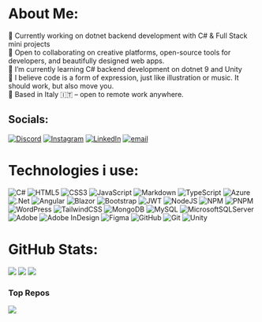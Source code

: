 # About Me:
🔎 Currently working on dotnet backend development with C# & Full Stack mini projects<br>🤝 Open to collaborating on creative platforms, open-source tools for developers, and beautifully designed web apps.<br>🌱 I’m currently learning C# backend development on dotnet 9 and Unity<br>🎨 I believe code is a form of expression, just like illustration or music. It should work, but also move you.<br>📍 Based in Italy 🇮🇹 – open to remote work anywhere.


## Socials:
[![Discord](https://img.shields.io/badge/Discord-%237289DA.svg?logo=discord&logoColor=white)](https://discord.gg/gijn) [![Instagram](https://img.shields.io/badge/Instagram-%23E4405F.svg?logo=Instagram&logoColor=white)](https://instagram.com/@gijntheplug) [![LinkedIn](https://img.shields.io/badge/LinkedIn-%230077B5.svg?logo=linkedin&logoColor=white)](https://linkedin.com/in/linkedin.com/in/gijn) [![email](https://img.shields.io/badge/Email-D14836?logo=gmail&logoColor=white)](mailto:aandreafabbri@gmail.com) 

# Technologies i use:
![C#](https://img.shields.io/badge/c%23-%23239120.svg?style=for-the-badge&logo=csharp&logoColor=white) ![HTML5](https://img.shields.io/badge/html5-%23E34F26.svg?style=for-the-badge&logo=html5&logoColor=white) ![CSS3](https://img.shields.io/badge/css3-%231572B6.svg?style=for-the-badge&logo=css3&logoColor=white) ![JavaScript](https://img.shields.io/badge/javascript-%23323330.svg?style=for-the-badge&logo=javascript&logoColor=%23F7DF1E) ![Markdown](https://img.shields.io/badge/markdown-%23000000.svg?style=for-the-badge&logo=markdown&logoColor=white) ![TypeScript](https://img.shields.io/badge/typescript-%23007ACC.svg?style=for-the-badge&logo=typescript&logoColor=white) ![Azure](https://img.shields.io/badge/azure-%230072C6.svg?style=for-the-badge&logo=microsoftazure&logoColor=white) ![.Net](https://img.shields.io/badge/.NET-5C2D91?style=for-the-badge&logo=.net&logoColor=white) ![Angular](https://img.shields.io/badge/angular-%23DD0031.svg?style=for-the-badge&logo=angular&logoColor=white) ![Blazor](https://img.shields.io/badge/blazor-%235C2D91.svg?style=for-the-badge&logo=blazor&logoColor=white) ![Bootstrap](https://img.shields.io/badge/bootstrap-%238511FA.svg?style=for-the-badge&logo=bootstrap&logoColor=white) ![JWT](https://img.shields.io/badge/JWT-black?style=for-the-badge&logo=JSON%20web%20tokens) ![NodeJS](https://img.shields.io/badge/node.js-6DA55F?style=for-the-badge&logo=node.js&logoColor=white) ![NPM](https://img.shields.io/badge/NPM-%23CB3837.svg?style=for-the-badge&logo=npm&logoColor=white) ![PNPM](https://img.shields.io/badge/pnpm-%234a4a4a.svg?style=for-the-badge&logo=pnpm&logoColor=f69220) ![WordPress](https://img.shields.io/badge/WordPress-%23117AC9.svg?style=for-the-badge&logo=WordPress&logoColor=white) ![TailwindCSS](https://img.shields.io/badge/tailwindcss-%2338B2AC.svg?style=for-the-badge&logo=tailwind-css&logoColor=white) ![MongoDB](https://img.shields.io/badge/MongoDB-%234ea94b.svg?style=for-the-badge&logo=mongodb&logoColor=white) ![MySQL](https://img.shields.io/badge/mysql-4479A1.svg?style=for-the-badge&logo=mysql&logoColor=white) ![MicrosoftSQLServer](https://img.shields.io/badge/Microsoft%20SQL%20Server-CC2927?style=for-the-badge&logo=microsoft%20sql%20server&logoColor=white) ![Adobe](https://img.shields.io/badge/adobe-%23FF0000.svg?style=for-the-badge&logo=adobe&logoColor=white) ![Adobe InDesign](https://img.shields.io/badge/Adobe%20InDesign-49021F?style=for-the-badge&logo=adobeindesign&logoColor=FF3366) ![Figma](https://img.shields.io/badge/figma-%23F24E1E.svg?style=for-the-badge&logo=figma&logoColor=white) ![GitHub](https://img.shields.io/badge/github-%23121011.svg?style=for-the-badge&logo=github&logoColor=white) ![Git](https://img.shields.io/badge/git-%23F05033.svg?style=for-the-badge&logo=git&logoColor=white) ![Unity](https://img.shields.io/badge/unity-%23000000.svg?style=for-the-badge&logo=unity&logoColor=white)
# GitHub Stats:
![](https://github-readme-stats.vercel.app/api?username=gijntheplug&theme=dark&hide_border=true&include_all_commits=true&count_private=true)
![](https://nirzak-streak-stats.vercel.app/?user=gijntheplug&theme=dark&hide_border=true)
![](https://github-readme-stats.vercel.app/api/top-langs/?username=gijntheplug&theme=dark&hide_border=true&include_all_commits=true&count_private=true&layout=compact)

### Top Repos
![](https://github-contributor-stats.vercel.app/api?username=gijntheplug&limit=5&theme=dark&combine_all_yearly_contributions=true)

